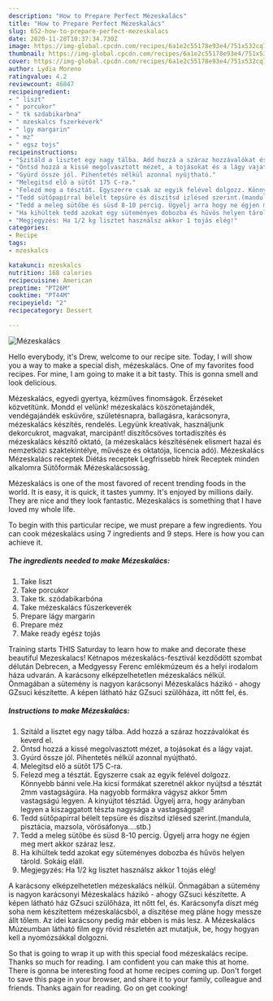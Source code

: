 ```yaml
---
description: "How to Prepare Perfect Mézeskalács"
title: "How to Prepare Perfect Mézeskalács"
slug: 652-how-to-prepare-perfect-mezeskalacs
date: 2020-11-28T10:37:34.730Z
image: https://img-global.cpcdn.com/recipes/6a1e2c55178e93e4/751x532cq70/mezeskalacs-recept-foto.jpg
thumbnail: https://img-global.cpcdn.com/recipes/6a1e2c55178e93e4/751x532cq70/mezeskalacs-recept-foto.jpg
cover: https://img-global.cpcdn.com/recipes/6a1e2c55178e93e4/751x532cq70/mezeskalacs-recept-foto.jpg
author: Lydia Moreno
ratingvalue: 4.2
reviewcount: 46847
recipeingredient:
- " liszt"
- " porcukor"
- " tk szdabikarbna"
- " mzeskalcs fszerkeverk"
- " lgy margarin"
- " mz"
- " egsz tojs"
recipeinstructions:
- "Szitáld a lisztet egy nagy tálba. Add hozzá a száraz hozzávalókat és keverd el."
- "Öntsd hozzá a kissé megolvasztott mézet, a tojásokat és a lágy vajat."
- "Gyúrd össze jól. Pihentetés nélkül azonnal nyújtható."
- "Melegitsd elő a sütőt 175 C-ra."
- "Felezd meg a tésztát. Egyszerre csak az egyik felével dolgozz. Könnyebb bánni vele.Ha kicsi formákat szeretnél akkor nyújtsd a tésztát 2mm vastagságúra. Ha nagyobb formákra vágysz akkor 5mm vastagságú legyen. A kinyújtot tésztád. Ügyelj arra, hogy arányban legyen a kiszaggatott tészta nagysága a vastagsággal!"
- "Tedd sütőpapírral bélelt tepsüre és díszítsd izlésed szerint.(mandula, pisztácia, mazsola, vörösáfonya....stb.)"
- "Tedd a meleg sütőbe és süsd 8-10 percig. Ügyelj arra hogy ne égjen meg mert akkor száraz lesz."
- "Ha kihültek tedd azokat egy süteményes dobozba és hűvös helyen tárold. Sokáig eláll."
- "Megjegyzés: Ha 1/2 kg lisztet használsz akkor 1 tojás elég!"
categories:
- Recipe
tags:
- mzeskalcs

katakunci: mzeskalcs 
nutrition: 168 calories
recipecuisine: American
preptime: "PT26M"
cooktime: "PT44M"
recipeyield: "2"
recipecategory: Dessert

---
```



![Mézeskalács](https://img-global.cpcdn.com/recipes/6a1e2c55178e93e4/751x532cq70/mezeskalacs-recept-foto.jpg)

Hello everybody, it's Drew, welcome to our recipe site. Today, I will show you a way to make a special dish, mézeskalács. One of my favorites food recipes. For mine, I am going to make it a bit tasty. This is gonna smell and look delicious.

Mézeskalács, egyedi gyertya, kézműves finomságok. Érzéseket közvetítünk. Mondd el velünk! mézeskalács köszönetajándék, vendégajándék esküvőre, születésnapra, ballagásra, karácsonyra, mézeskalács készítés, rendelés. Legyünk kreatívak, használjunk dekorcukrot, magvakat, marcipánt! díszítőcsöves tortadíszítés és mézeskalács készítő oktató, (a mézeskalács készítésének elismert hazai és nemzetközi szaktekintélye, művésze és oktatója, licencia adó). Mézeskalács Mézeskalács receptek Diétás receptek Legfrissebb hírek Receptek minden alkalomra Sütőformák Mézeskalácsosság.

Mézeskalács is one of the most favored of recent trending foods in the world. It is easy, it is quick, it tastes yummy. It's enjoyed by millions daily. They are nice and they look fantastic. Mézeskalács is something that I have loved my whole life.


To begin with this particular recipe, we must prepare a few ingredients. You can cook mézeskalács using 7 ingredients and 9 steps. Here is how you can achieve it.

<!--inarticleads1-->

##### The ingredients needed to make Mézeskalács:

1. Take  liszt
1. Take  porcukor
1. Take  tk. szódabikarbóna
1. Take  mézeskalács fűszerkeverék
1. Prepare  lágy margarin
1. Prepare  méz
1. Make ready  egész tojás


Training starts THIS Saturday to learn how to make and decorate these beautiful Mezeskalacs! Kétnapos mézeskalács-fesztivál kezdődött szombat délután Debrecen, a Medgyessy Ferenc emlékmúzeum és a helyi irodalom háza udvarán. A karácsony elképzelhetetlen mézeskalács nélkül. Önmagában a sütemény is nagyon karácsonyi Mézeskalács házikó - ahogy GZsuci készítette. A képen látható ház GZsuci szülőháza, itt nőtt fel, és. 

<!--inarticleads2-->

##### Instructions to make Mézeskalács:

1. Szitáld a lisztet egy nagy tálba. Add hozzá a száraz hozzávalókat és keverd el.
1. Öntsd hozzá a kissé megolvasztott mézet, a tojásokat és a lágy vajat.
1. Gyúrd össze jól. Pihentetés nélkül azonnal nyújtható.
1. Melegitsd elő a sütőt 175 C-ra.
1. Felezd meg a tésztát. Egyszerre csak az egyik felével dolgozz. Könnyebb bánni vele.Ha kicsi formákat szeretnél akkor nyújtsd a tésztát 2mm vastagságúra. Ha nagyobb formákra vágysz akkor 5mm vastagságú legyen. A kinyújtot tésztád. Ügyelj arra, hogy arányban legyen a kiszaggatott tészta nagysága a vastagsággal!
1. Tedd sütőpapírral bélelt tepsüre és díszítsd izlésed szerint.(mandula, pisztácia, mazsola, vörösáfonya....stb.)
1. Tedd a meleg sütőbe és süsd 8-10 percig. Ügyelj arra hogy ne égjen meg mert akkor száraz lesz.
1. Ha kihültek tedd azokat egy süteményes dobozba és hűvös helyen tárold. Sokáig eláll.
1. Megjegyzés: Ha 1/2 kg lisztet használsz akkor 1 tojás elég!


A karácsony elképzelhetetlen mézeskalács nélkül. Önmagában a sütemény is nagyon karácsonyi Mézeskalács házikó - ahogy GZsuci készítette. A képen látható ház GZsuci szülőháza, itt nőtt fel, és. Karácsonyfa díszt még soha nem készítettem mézeskalácsból, a díszítése meg pláne hogy messze állt tőlem. Az idei karácsony pedig már ebben is más lesz. A Mézeskalács Múzeumban látható film egy rövid részletén azt mutatjuk, be, hogy hogyan kell a nyomózsákkal dolgozni. 

So that is going to wrap it up with this special food mézeskalács recipe. Thanks so much for reading. I am confident you can make this at home. There is gonna be interesting food at home recipes coming up. Don't forget to save this page in your browser, and share it to your family, colleague and friends. Thanks again for reading. Go on get cooking!
